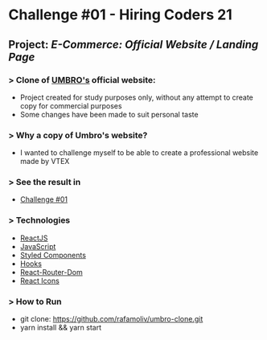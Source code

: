 # Challenge #01 - Hiring Coders 21

## Project: _E-Commerce: Official Website / Landing Page_

### > Clone of [UMBRO's](https://www.umbro.com.br/?gclid=Cj0KCQjw0K-HBhDDARIsAFJ6UGiDz2JQ82K29BvvbIZs5QGeK2G8TExnpwqKk9klfy44-RhloTbSwZwaAqw2EALw_wcB) official website:

- Project created for study purposes only, without any attempt to create copy for commercial purposes
- Some changes have been made to suit personal taste

### > Why a copy of Umbro's website?

- I wanted to challenge myself to be able to create a professional website made by VTEX

### > See the result in

- [Challenge #01](https://hcchallenge01.netlify.app/)

### > Technologies

- [ReactJS](https://pt-br.reactjs.org/)
- [JavaScript](https://developer.mozilla.org/pt-BR/docs/Web/JavaScript)
- [Styled Components](https://styled-components.com/)
- [Hooks](https://pt-br.reactjs.org/docs/hooks-intro.html)
- [React-Router-Dom](https://reactrouter.com/web/guides/quick-start)
- [React Icons](https://react-icons.github.io/react-icons/)

### > How to Run

- git clone: https://github.com/rafamoliv/umbro-clone.git
- yarn install && yarn start
